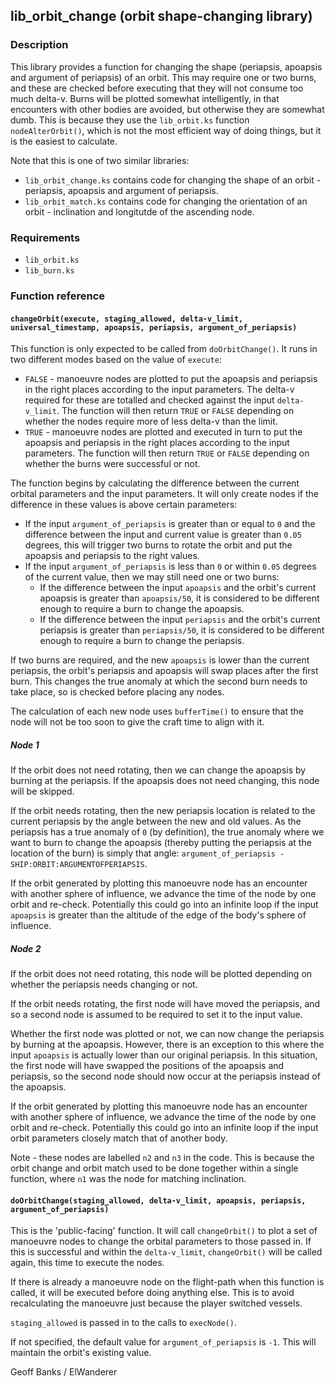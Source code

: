 ## lib\_orbit\_change (orbit shape-changing library)

### Description

This library provides a function for changing the shape (periapsis, apoapsis and argument of periapsis) of an orbit. This may require one or two burns, and these are checked before executing that they will not consume too much delta-v. Burns will be plotted somewhat intelligently, in that encounters with other bodies are avoided, but otherwise they are somewhat dumb. This is because they use the `lib_orbit.ks` function `nodeAlterOrbit()`, which is not the most efficient way of doing things, but it is the easiest to calculate.

Note that this is one of two similar libraries:
* `lib_orbit_change.ks` contains code for changing the shape of an orbit - periapsis, apoapsis and argument of periapsis.
* `lib_orbit_match.ks` contains code for changing the orientation of an orbit - inclination and longitutde of the ascending node.

### Requirements

* `lib_orbit.ks`
* `lib_burn.ks`

### Function reference

#### `changeOrbit(execute, staging_allowed, delta-v_limit, universal_timestamp, apoapsis, periapsis, argument_of_periapsis)`

This function is only expected to be called from `doOrbitChange()`. It runs in two different modes based on the value of `execute`:
* `FALSE` - manoeuvre nodes are plotted to put the apoapsis and periapsis in the right places according to the input parameters. The delta-v required for these are totalled and checked against the input `delta-v_limit`. The function will then return `TRUE` or `FALSE` depending on whether the nodes require more of less delta-v than the limit.
* `TRUE` - manoeuvre nodes are plotted and executed in turn to put the apoapsis and periapsis in the right places according to the input parameters. The function will then return `TRUE` or `FALSE` depending on whether the burns were successful or not.

The function begins by calculating the difference between the current orbital parameters and the input parameters. It will only create nodes if the difference in these values is above certain parameters:
* If the input `argument_of_periapsis` is greater than or equal to `0` and the difference between the input and current value is greater than `0.05` degrees, this will trigger two burns to rotate the orbit and put the apoapsis and periapsis to the right values.
* If the input `argument_of_periapsis` is less than `0` or within `0.05` degrees of the current value, then we may still need one or two burns:
  * If the difference between the input `apoapsis` and the orbit's current apoapsis is greater than `apoapsis/50`, it is considered to be different enough to require a burn to change the apoapsis.
  * If the difference between the input `periapsis` and the orbit's current periapsis is greater than `periapsis/50`, it is considered to be different enough to require a burn to change the periapsis.

If two burns are required, and the new `apoapsis` is lower than the current periapsis, the orbit's periapsis and apoapsis will swap places after the first burn. This changes the true anomaly at which the second burn needs to take place, so is checked before placing any nodes.

The calculation of each new node uses `bufferTime()` to ensure that the node will not be too soon to give the craft time to align with it. 

##### Node 1

If the orbit does not need rotating, then we can change the apoapsis by burning at the periapsis. If the apoapsis does not need changing, this node will be skipped.

If the orbit needs rotating, then the new periapsis location is related to the current periapsis by the angle between the new and old values. As the periapsis has a true anomaly of `0` (by definition), the true anomaly where we want to burn to change the apoapsis (thereby putting the periapsis at the location of the burn) is simply that angle: `argument_of_periapsis - SHIP:ORBIT:ARGUMENTOFPERIAPSIS`.

If the orbit generated by plotting this manoeuvre node has an encounter with another sphere of influence, we advance the time of the node by one orbit and re-check. Potentially this could go into an infinite loop if the input `apoapsis` is greater than the altitude of the edge of the body's sphere of influence.

##### Node 2

If the orbit does not need rotating, this node will be plotted depending on whether the periapsis needs changing or not.

If the orbit needs rotating, the first node will have moved the periapsis, and so a second node is assumed to be required to set it to the input value.

Whether the first node was plotted or not, we can now change the periapsis by burning at the apoapsis. However, there is an exception to this where the input `apoapsis` is actually lower than our original periapsis. In this situation, the first node will have swapped the positions of the apoapsis and periapsis, so the second node should now occur at the periapsis instead of the apoapsis.

If the orbit generated by plotting this manoeuvre node has an encounter with another sphere of influence, we advance the time of the node by one orbit and re-check. Potentially this could go into an infinite loop if the input orbit parameters closely match that of another body.

Note - these nodes are labelled `n2` and `n3` in the code. This is because the orbit change and orbit match used to be done together within a single function, where `n1` was the node for matching inclination.

#### `doOrbitChange(staging_allowed, delta-v_limit, apoapsis, periapsis, argument_of_periapsis)`

This is the 'public-facing' function. It will call `changeOrbit()` to plot a set of manoeuvre nodes to change the orbital parameters to those passed in. If this is successful and within the `delta-v_limit`, `changeOrbit()` will be called again, this time to execute the nodes.

If there is already a manoeuvre node on the flight-path when this function is called, it will be executed before doing anything else. This is to avoid recalculating the manoeuvre just because the player switched vessels.

`staging_allowed` is passed in to the calls to `execNode()`.

If not specified, the default value for `argument_of_periapsis` is `-1`. This will maintain the orbit's existing value.

Geoff Banks / ElWanderer
